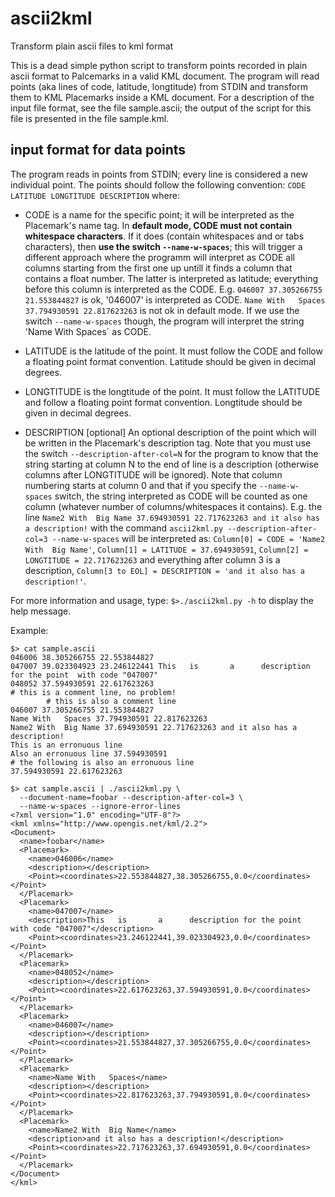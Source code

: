 # ascii2kml
Transform plain ascii files to kml format

This is a dead simple python script to transform points recorded in plain ascii 
format to Palcemarks in a valid KML document. The program will read points 
(aka lines of code, latitude, longtitude) from STDIN and transform them to KML 
Placemarks inside a KML document. For a description of the input file format, 
see the file sample.ascii; the output of the script for this file is presented in the file sample.kml.

## input format for data points
The program reads in points from STDIN; every line is considered a new 
individual point. The points should follow the following convention:
```CODE LATITUDE LONGTITUDE DESCRIPTION```
where:

  * CODE is a name for the specific point; it will be interpreted as the 
    Placemark's name tag. In **default mode, CODE must not contain whitespace 
    characters**. If it does (contain whitespaces and or tabs characters), 
    then **use the switch `--name-w-spaces`**; this will trigger a different
    approach where the programm will interpret as CODE all columns starting from 
    the first one up untill it finds a column that contains a float number. The 
    latter is interpreted as latitude; everything before this column is 
    interpreted as the CODE. E.g.
    `046007 37.305266755 21.553844827` is ok, '046007' is interpreted as CODE.
    `Name With   Spaces 37.794930591 22.817623263` is not ok in default mode. If 
    we use the switch `--name-w-spaces` though, the program will interpret the 
    string 'Name With   Spaces` as CODE.

  * LATITUDE is the latitude of the point. It must follow the CODE and follow 
    a floating point format convention. Latitude should be given in decimal 
    degrees.
  
  * LONGTITUDE is the longtitude of the point. It must follow the LATITUDE and follow 
    a floating point format convention. Longtitude should be given in decimal 
    degrees.

  * DESCRIPTION [optional] An optional description of the point which will be 
    written in the Placemark's description tag. Note that you must use the switch 
    `--description-after-col=N` for the program to know that the string starting 
    at column N to the end of line is a description (otherwise columns after 
    LONGTITUDE will be ignored). Note that column numbering starts at column 0 and 
    that if you specify the `--name-w-spaces` switch, the string interpreted as 
    CODE will be counted as one column (whatever number of columns/whitespaces it 
    contains). E.g. the line `Name2 With  Big Name 37.694930591 22.717623263 and it also has a description!` 
    with the command `ascii2kml.py --description-after-col=3 --name-w-spaces` will 
    be interpreted as: `Column[0] = CODE = 'Name2 With  Big Name'`, `Column[1] = LATITUDE = 37.694930591`, 
    `Column[2] = LONGTITUDE = 22.717623263` and everything after column 3 is a 
    description, `Column[3 to EOL] = DESCRIPTION = 'and it also has a description!'`.


For more information and usage, type:
``` $>./ascii2kml.py -h ```
to display the help message.

Example:
```
$> cat sample.ascii
046006 38.305266755 22.553844827
047007 39.023304923 23.246122441 This   is       a      description for the point  with code "047007"
048052 37.594930591 22.617623263
# this is a comment line, no problem!
        # this is also a comment line
046007 37.305266755 21.553844827
Name With   Spaces 37.794930591 22.817623263
Name2 With  Big Name 37.694930591 22.717623263 and it also has a description!
This is an erronuous line
Also an erronuous line 37.594930591
# the following is also an erronuous line
37.594930591 22.617623263

$> cat sample.ascii | ./ascii2kml.py \ 
  --document-name=foobar --description-after-col=3 \
  --name-w-spaces --ignore-error-lines
<?xml version="1.0" encoding="UTF-8"?>
<kml xmlns="http://www.opengis.net/kml/2.2">
<Document>
  <name>foobar</name>
  <Placemark>
    <name>046006</name>
    <description></description>
    <Point><coordinates>22.553844827,38.305266755,0.0</coordinates></Point>
  </Placemark>
  <Placemark>
    <name>047007</name>
    <description>This   is       a      description for the point  with code "047007"</description>
    <Point><coordinates>23.246122441,39.023304923,0.0</coordinates></Point>
  </Placemark>
  <Placemark>
    <name>048052</name>
    <description></description>
    <Point><coordinates>22.617623263,37.594930591,0.0</coordinates></Point>
  </Placemark>
  <Placemark>
    <name>046007</name>
    <description></description>
    <Point><coordinates>21.553844827,37.305266755,0.0</coordinates></Point>
  </Placemark>
  <Placemark>
    <name>Name With   Spaces</name>
    <description></description>
    <Point><coordinates>22.817623263,37.794930591,0.0</coordinates></Point>
  </Placemark>
  <Placemark>
    <name>Name2 With  Big Name</name>
    <description>and it also has a description!</description>
    <Point><coordinates>22.717623263,37.694930591,0.0</coordinates></Point>
  </Placemark>
</Document>
</kml>
```
